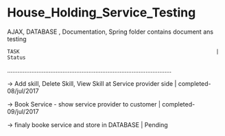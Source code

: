 # House_Holding_Service_Testing

AJAX, DATABASE , Documentation, Spring folder contains document ans testing


	TASK																|	Status
...............................................................................................

-> Add skill, Delete Skill, View Skill at Service provider side 		| 	completed-08/jul/2017

-> Book Service - show service provider to customer			 			|	completed-09/jul/2017 

-> finaly booke service and store in DATABASE 							|	Pending